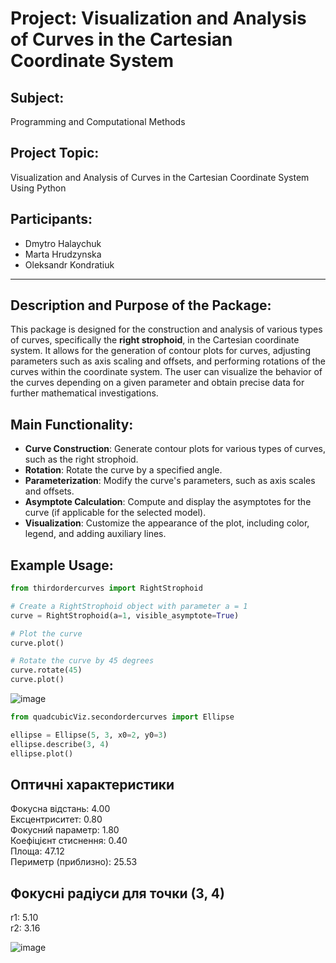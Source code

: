 # Project: Visualization and Analysis of Curves in the Cartesian Coordinate System

## Subject:
Programming and Computational Methods

## Project Topic:
Visualization and Analysis of Curves in the Cartesian Coordinate System Using Python

## Participants:
- Dmytro Halaychuk
- Marta Hrudzynska
- Oleksandr Kondratiuk

---

## Description and Purpose of the Package:

This package is designed for the construction and analysis of various types of curves, specifically the **right strophoid**, in the Cartesian coordinate system. It allows for the generation of contour plots for curves, adjusting parameters such as axis scaling and offsets, and performing rotations of the curves within the coordinate system. The user can visualize the behavior of the curves depending on a given parameter and obtain precise data for further mathematical investigations.

## Main Functionality:
- **Curve Construction**: Generate contour plots for various types of curves, such as the right strophoid.
- **Rotation**: Rotate the curve by a specified angle.
- **Parameterization**: Modify the curve's parameters, such as axis scales and offsets.
- **Asymptote Calculation**: Compute and display the asymptotes for the curve (if applicable for the selected model).
- **Visualization**: Customize the appearance of the plot, including color, legend, and adding auxiliary lines.

## Example Usage:
```python
from thirdordercurves import RightStrophoid

# Create a RightStrophoid object with parameter a = 1
curve = RightStrophoid(a=1, visible_asymptote=True)

# Plot the curve
curve.plot()

# Rotate the curve by 45 degrees
curve.rotate(45)
curve.plot()
```
![image](https://github.com/user-attachments/assets/5cc39850-fb5a-4afc-a815-f5c0a63056ed)
```python
from quadcubicViz.secondordercurves import Ellipse

ellipse = Ellipse(5, 3, x0=2, y0=3)
ellipse.describe(3, 4)
ellipse.plot()
```
## Оптичні характеристики

Фокусна відстань: 4.00  
Ексцентриситет: 0.80  
Фокусний параметр: 1.80  
Коефіцієнт стиснення: 0.40  
Площа: 47.12  
Периметр (приблизно): 25.53  

## Фокусні радіуси для точки (3, 4)

r1: 5.10  
r2: 3.16


![image](https://github.com/user-attachments/assets/e77d48f0-916e-4b92-b0a2-4f8e625795ab)



